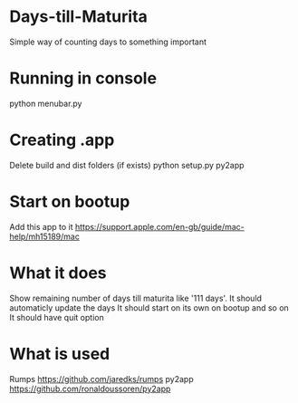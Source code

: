 # Days-till-Maturita
Simple way of counting days to something important

# Running in console
python menubar.py

# Creating .app
Delete build and dist folders (if exists)
python setup.py py2app

# Start on bootup
Add this app to it
https://support.apple.com/en-gb/guide/mac-help/mh15189/mac


# What it does
Show remaining number of days till maturita like '111 days'.
It should automaticly update the days
It should start on its own on bootup and so on
It should have quit option


# What is used
Rumps https://github.com/jaredks/rumps
py2app https://github.com/ronaldoussoren/py2app